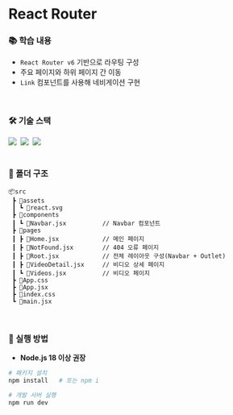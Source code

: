 # React Router

### 📚 학습 내용
- `React Router v6` 기반으로 라우팅 구성
- 주요 페이지와 하위 페이지 간 이동
- `Link` 컴포넌트를 사용해 네비게이션 구현
<br/>

### 🛠 기술 스택
<div>
  <img src="https://img.shields.io/badge/React-%2320232a.svg?style=flat-square&logo=react&logoColor=%2361DAFB" />&nbsp;
  <img src="https://img.shields.io/badge/React_Router-CA4245?style=flat-square&logo=react-router&logoColor=white" />&nbsp;
  <img src="https://img.shields.io/badge/Vite-%23646CFF.svg?style=flat-square&logo=vite&logoColor=white" />&nbsp;
</div>
<br/>

### 🧩 폴더 구조
```
📦src
 ┣ 📂assets
 ┃ ┗ 📜react.svg
 ┣ 📂components
 ┃ ┗ 📜Navbar.jsx          // Navbar 컴포넌트
 ┣ 📂pages
 ┃ ┣ 📜Home.jsx            // 메인 페이지
 ┃ ┣ 📜NotFound.jsx        // 404 오류 페이지
 ┃ ┣ 📜Root.jsx            // 전체 레이아웃 구성(Navbar + Outlet)
 ┃ ┣ 📜VideoDetail.jsx     // 비디오 상세 페이지
 ┃ ┗ 📜Videos.jsx          // 비디오 페이지
 ┣ 📜App.css
 ┣ 📜App.jsx
 ┣ 📜index.css
 ┗ 📜main.jsx
```
<br/>

### 🎯 실행 방법

- **Node.js 18 이상 권장**

```bash
# 패키지 설치
npm install   # 또는 npm i

# 개발 서버 실행
npm run dev
```
